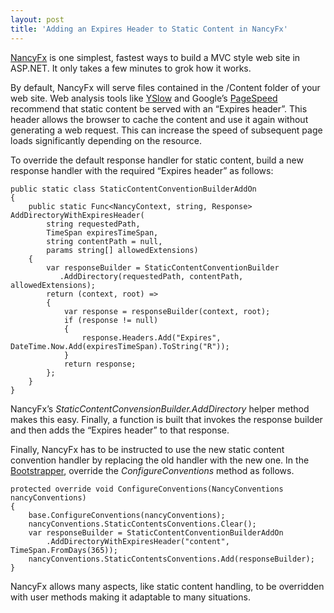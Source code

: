 ```yaml
---
layout: post
title: 'Adding an Expires Header to Static Content in NancyFx'
---
```

[NancyFx](http://nancyfx.org) is one simplest, fastest ways to build a MVC style web site in ASP.NET. It only takes a few minutes to grok how it works.

By default, NancyFx will serve files contained in the /Content folder of your web site. Web analysis tools like [YSlow](http://yslow.org/) and Google’s [PageSpeed](http://developers.google.com/speed/pagespeed/insights/) recommend that static content be served with an “Expires header”. This header allows the browser to cache the content and use it again without generating a web request. This can increase the speed of subsequent page loads significantly depending on the resource.

To override the default response handler for static content, build a new response handler with the required “Expires header” as follows:
    
    public static class StaticContentConventionBuilderAddOn  
    {  
        public static Func<NancyContext, string, Response> AddDirectoryWithExpiresHeader(  
            string requestedPath,  
            TimeSpan expiresTimeSpan,  
            string contentPath = null,  
            params string[] allowedExtensions)  
        {  
            var responseBuilder = StaticContentConventionBuilder  
               .AddDirectory(requestedPath, contentPath, allowedExtensions);  
            return (context, root) =>  
            {  
                var response = responseBuilder(context, root);  
                if (response != null)  
                {  
                    response.Headers.Add("Expires", DateTime.Now.Add(expiresTimeSpan).ToString("R"));  
                }  
                return response;  
            };  
        }  
    }

  


NancyFx’s _StaticContentConvensionBuilder.AddDirectory_ helper method makes this easy. Finally, a function is built that invokes the response builder and then adds the “Expires header” to that response.

Finally, NancyFx has to be instructed to use the new static content convention handler by replacing the old handler with the new one. In the [Bootstrapper](https://github.com/NancyFx/Nancy/wiki/Bootstrapper), override the _ConfigureConventions_ method as follows.
    
    protected override void ConfigureConventions(NancyConventions nancyConventions)  
    {  
        base.ConfigureConventions(nancyConventions);  
        nancyConventions.StaticContentsConventions.Clear();  
        var responseBuilder = StaticContentConventionBuilderAddOn  
            .AddDirectoryWithExpiresHeader("content", TimeSpan.FromDays(365));  
        nancyConventions.StaticContentsConventions.Add(responseBuilder);  
    }  
    

  


NancyFx allows many aspects, like static content handling, to be overridden with user methods making it adaptable to many situations.
